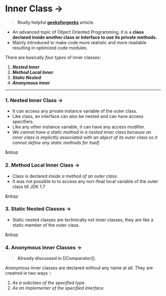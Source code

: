 # Inner Class ->

>**Really helpful [geeksforgeeks](https://www.geeksforgeeks.org/inner-class-java/) article.**

- An advanced topic of Object Oriented Programming, it is a **class declared inside another class or interface to use its private methods.**
- Mainly introduced to make code more realistic and more readable resulting in optimized code modules.

There are basically *four types* of inner classes:
1. ***Nested Inner***
2. ***Method Local Inner***
3. ***Static Nested***
4. ***Anonymous Inner***
****
### 1. **Nested Inner Class ->**
- It can access any private instance variable of the outer class. 
- Like class, an interface can also be nested and can have access specifiers.
- Like any other instance variable, it can have any access modifier.
- *We cannot have a static method in a nested inner class because an inner class is implicitly associated with an object of its outer class so it cannot define any static methods for itself.*

&nbsp

### 2. **Method Local Inner Class ->**
- Class is declared *inside a method of an outer class*.
- It was not possible to to access any non-final local variable of the outer class till JDK 1.7

&nbsp

### 3. **Static Nested Classes ->**
- Static nested classes are technically not inner classes, they are like a static member of the outer class.

&nbsp
### 4. **Anonymous Inner Classes ->**
>**Already discussed in [[Comparator]].**

 Anonymous inner classes are declared without any name at all. They are creatred in two ways ::
 1. *As a subclass of the specified type.*
 2. *As an implementer of the specified interface.*